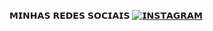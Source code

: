 𝗠𝗜𝗡𝗛𝗔𝗦 𝗥𝗘𝗗𝗘𝗦 𝗦𝗢𝗖𝗜𝗔𝗜𝗦
[![𝗜𝗡𝗦𝗧𝗔𝗚𝗥𝗔𝗠](https://img.shields.io/badge/Instagram-E4405F?style=for-the-badge&logo=instagram&logoColor=white)](https://instagram.com/ohlugremofromar?igshid=YmMyMTA2M2Y=)
